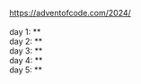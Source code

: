 https://adventofcode.com/2024/
<br />
<br />
day 1: **<br />
day 2: **<br />
day 3: **<br />
day 4: **<br />
day 5: **
